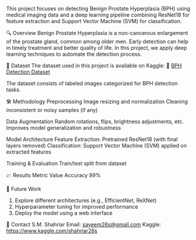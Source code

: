 This project focuses on detecting Benign Prostate Hyperplasia (BPH) using medical imaging data and a deep learning pipeline combining ResNet18 for feature extraction and Support Vector Machine (SVM) for classification.

🔍 Overview
Benign Prostate Hyperplasia is a non-cancerous enlargement of the prostate gland, common among older men. Early detection can help in timely treatment and better quality of life. In this project, we apply deep learning techniques to automate the detection process.

📂 Dataset
The dataset used in this project is available on Kaggle:
🔗 [BPH Detection Dataset](https://www.kaggle.com/datasets/shahriar26s/benign-prostate-hyperplasiabph-detection)

The dataset consists of labeled images categorized for BPH detection tasks.

🛠️ Methodology
Preprocessing
Image resizing and normalization
Cleaning inconsistent or noisy samples (if any)

Data Augmentation
Random rotations, flips, brightness adjustments, etc.
Improves model generalization and robustness

Model Architecture
Feature Extraction: Pretrained ResNet18 (with final layers removed)
Classification: Support Vector Machine (SVM) applied on extracted features

Training & Evaluation
Train/test split from dataset

📈 Results
Metric	Value
Accuracy	99%

📌 Future Work
1. Explore different architectures (e.g., EfficientNet, ReXNet)
2. Hyperparameter tuning for improved performance
3. Deploy the model using a web interface

📧 Contact
S.M. Shahriar
Email: sayeem26s@gmail.com
Kaggle: https://www.kaggle.com/shahriar26s
